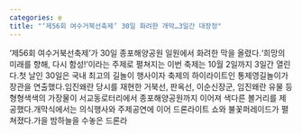 ```yaml
---
categories: e
title: "‘제56회 여수거북선축제’ 30일 화려한 개막…3일간 대장정"
---
```

‘제56회 여수거북선축제’가 30일 종포해양공원 일원에서 화려한 막을 올렸다.‘희망의 미래를 향해, 다시 함성!’이라는 주제로 펼쳐지는 이번 축제는 10월 2일까지 3일간 열린다.첫 날인 30일은 국내 최고의 길놀이 행사이자 축제의 하이라이트인 통제영길놀이가 장관을 연출했다.임진왜란 당시를 재현한 거북선, 판옥선, 이순신장군, 임진왜란 유물 등 형형색색의 가장물이 서교동로터리에서 종포해양공원까지 이어져 색다른 볼거리를 제공했다.개막식에서는 의식행사와 주제공연에 이어 드론라이트 쇼와 불꽃퍼레이드가 펼쳐졌다.가을 밤하늘을 수놓은 드론라